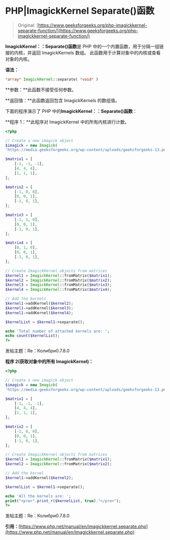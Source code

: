 # PHP|ImagickKernel Separate()函数

> Original: [https://www.geeksforgeeks.org/php-imagickkernel-separate-function/](https://www.geeksforgeeks.org/php-imagickkernel-separate-function/)

**ImagickKernel：：Separate()函数**是 PHP 中的一个内置函数，用于分隔一组链接的内核，并返回 ImagickKernels 数组。 此函数用于计算对象中的内核或查看对象的内核。

**语法：**

```php
*array* ImagickKernel::separate( *void* )
```

**参数：**此函数不接受任何参数。

**返回值：**此函数返回包含 ImagickKernels 的数组值。

下面的程序演示了 PHP 中的**ImagickKernel：：Separate()函数**：

**程序 1：**此程序对 ImagickKernel 中的所有内核进行计数。

```php
<?php

// Create a new imagick object
$imagick = new Imagick(
'https://media.geeksforgeeks.org/wp-content/uploads/geeksforgeeks-13.png');

$matrix1 = [
    [-1, -1, -1],
    [4, 4, 4],
    [1, 1, 1],
];

$matrix2 = [
    [-1, 0, 0],
    [0, 0, 1],
    [-1, 0, 1],
];

$matrix3 = [
    [-1, 1, 0],
    [0, 0, 1],
    [-1, 0, 1],
];

$matrix4 = [
    [0, 1, 0],
    [0, 0, 1],
    [-1, 0, 1],
];

// Create ImagickKernel objects from matrices
$kernel1 = ImagickKernel::fromMatrix($matrix1);
$kernel2 = ImagickKernel::fromMatrix($matrix2);
$kernel3 = ImagickKernel::fromMatrix($matrix3);
$kernel4 = ImagickKernel::fromMatrix($matrix4);

// Add the kernels
$kernel1->addKernel($kernel2);
$kernel1->addKernel($kernel3);
$kernel1->addKernel($kernel4);

$kernelList = $kernel1->separate();

echo 'Total number of attached kernels are: ';
echo count($kernelList);
?>
```

发帖主题：Re：Колибри0.7.8.0

**程序 2(获取对象中的所有 ImagickKernel)：**

```php
<?php

// Create a new imagick object
$imagick = new Imagick(
'https://media.geeksforgeeks.org/wp-content/uploads/geeksforgeeks-13.png');

$matrix1 = [
    [-1, -1, -1],
    [4, 4, 4],
    [1, 1, 1],
];

$matrix2 = [
    [-1, 0, 0],
    [0, 0, 1],
    [-1, 0, 1],
];

// Create ImagickKernel objects from matrices
$kernel1 = ImagickKernel::fromMatrix($matrix1);
$kernel2 = ImagickKernel::fromMatrix($matrix2);

// Add the kernel
$kernel1->addKernel($kernel2);

$kernelList = $kernel1->separate();

echo 'All the kernels are: ';
print("<pre>".print_r($kernelList, true)."</pre>");
?>
```

发帖主题：Re：Колибри0.7.8.0

**引用：**[https://www.php.net/manual/en/imagickkernel.separate.php](https://www.php.net/manual/en/imagickkernel.separate.php)